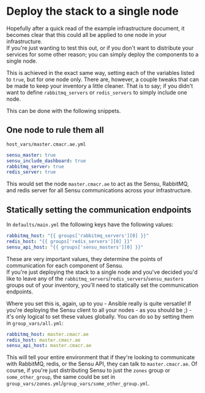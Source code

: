 # Deploy the stack to a single node
Hopefully after a quick read of the example infrastructure document, it becomes clear that this could all be applied to one node in your infrastructure.  
If you're just wanting to test this out, or if you don't want to distribute your services for some other reason; you can simply deploy the components to a single node.

This is achieved in the exact same way, setting each of the variables listed to `true`, but for one node only.
There are, however, a couple tweaks that can be made to keep your inventory a little cleaner. That is to say; if you didn't want to define `rabbitmq_servers` or `redis_servers` to simply include one node.

This can be done with the following snippets.

## One node to rule them all
`host_vars/master.cmacr.ae.yml`
``` yaml
sensu_master: true
sensu_include_dashboard: true
rabbitmq_server: true
redis_server: true
```
This would set the node `master.cmacr.ae` to act as the Sensu, RabbitMQ, and redis server for all Sensu communications across your infrastructure.

## Statically setting the communication endpoints
In `defaults/main.yml` the following keys have the following values:
``` yaml
rabbitmq_host: "{{ groups['rabbitmq_servers'][0] }}"
redis_host: "{{ groups['redis_servers'][0] }}"
sensu_api_host: "{{ groups['sensu_masters'][0] }}"
```

These are very important values, they determine the points of communication for each component of Sensu.  
If you're just deploying the stack to a single node and you've decided you'd like to leave any of the `rabbitmq_servers`/`redis_servers`/`sensu_masters` groups out of your inventory, you'll need to statically set the communication endpoints.

Where you set this is, again, up to you - Ansible really is quite versatile!
If you're deploying the Sensu client to all your nodes - as you should be ;) - it's only logical to set these values globally.
You can do so by setting them in `group_vars/all.yml`:
``` yaml
rabbitmq_host: master.cmacr.ae
redis_host: master.cmacr.ae
sensu_api_host: master.cmacr.ae
```
This will tell your entire environment that if they're looking to communicate with RabbitMQ, redis, or the Sensu API, they can talk to `master.cmacr.ae`. Of course, if you're just distributing Sensu to just the `zones` group or `some_other_group`, the same could be set in `group_vars/zones.yml`/`group_vars/some_other_group.yml`.

